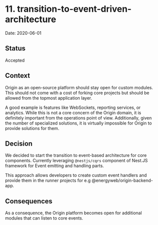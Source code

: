 # 11. transition-to-event-driven-architecture

Date: 2020-06-01

## Status

Accepted

## Context

Origin as an open-source platform should stay open for custom modules. This
should not come with a cost of forking core projects but should be allowed from
the topmost application layer.

A good example is features like WebSockets, reporting services, or analytics.
While this is not a core concern of the Origin domain, it is definitely
important from the operations point of view. Additionally, given the number of
specialized solutions, it is virtually impossible for Origin to provide
solutions for them.

## Decision

We decided to start the transition to event-based architecture for core
components. Currently leveraging `@nestjs/cqrs` component of Nest.JS framework
for Event emitting and handling parts.

This approach allows developers to create custom event handlers and provide them
in the runner projects for e.g @energyweb/origin-backend-app.

## Consequences

As a consequence, the Origin platform becomes open for additional modules that
can listen to core events.
